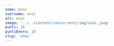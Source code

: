 ```yaml
---
nome: Unai
username: unai
alt: Unai
image: '../../content/concorrenti/img/unai.jpeg'
punti: 10
puntiEnero: 10
slug: 'unai'
---
```

